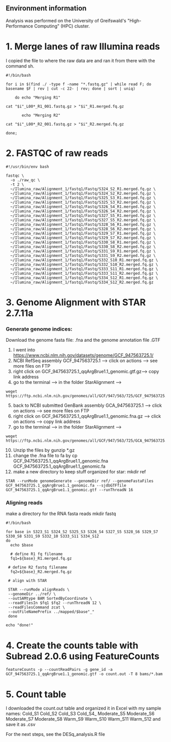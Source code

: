 ## Environment information

Analysis was performed on the University of Greifswald's "High-Performance Computing" (HPC) cluster.

# 1. Merge lanes of raw Illumina reads 

I copied the file to where the raw data are and ran it from there with the command sh.

```
#!/bin/bash

for i in $(find ./ -type f -name "*.fastq.gz" | while read F; do basename $F | rev | cut -c 22- | rev; done | sort | uniq)

    do echo "Merging R1"

cat "$i"_L00*_R1_001.fastq.gz > "$i"_R1.merged.fq.gz

       echo "Merging R2"

cat "$i"_L00*_R2_001.fastq.gz > "$i"_R2.merged.fq.gz

done;
```
# 2. FASTQC of raw reads 

```
#!/usr/bin/env bash

fastqc \
  -o ./raw_qc \
  -t 2 \
  ~/Ilumina_raw/Alignment_1/fastq1/Fastq/S324_S2_R1.merged.fq.gz \
  ~/Ilumina_raw/Alignment_1/fastq1/Fastq/S324_S2_R2.merged.fq.gz \
  ~/Ilumina_raw/Alignment_1/fastq1/Fastq/S325_S3_R1.merged.fq.gz \
  ~/Ilumina_raw/Alignment_1/fastq1/Fastq/S325_S3_R2.merged.fq.gz \
  ~/Ilumina_raw/Alignment_1/fastq1/Fastq/S326_S4_R1.merged.fq.gz \
  ~/Ilumina_raw/Alignment_1/fastq1/Fastq/S326_S4_R2.merged.fq.gz \
  ~/Ilumina_raw/Alignment_1/fastq1/Fastq/S327_S5_R1.merged.fq.gz \
  ~/Ilumina_raw/Alignment_1/fastq1/Fastq/S327_S5_R2.merged.fq.gz \
  ~/Ilumina_raw/Alignment_1/fastq1/Fastq/S328_S6_R1.merged.fq.gz \
  ~/Ilumina_raw/Alignment_1/fastq1/Fastq/S328_S6_R2.merged.fq.gz \
  ~/Ilumina_raw/Alignment_1/fastq1/Fastq/S329_S7_R1.merged.fq.gz \
  ~/Ilumina_raw/Alignment_1/fastq1/Fastq/S329_S7_R2.merged.fq.gz \
  ~/Ilumina_raw/Alignment_1/fastq1/Fastq/S330_S8_R1.merged.fq.gz \
  ~/Ilumina_raw/Alignment_1/fastq1/Fastq/S330_S8_R2.merged.fq.gz \
  ~/Ilumina_raw/Alignment_1/fastq1/Fastq/S331_S9_R1.merged.fq.gz \
  ~/Ilumina_raw/Alignment_1/fastq1/Fastq/S331_S9_R2.merged.fq.gz \
  ~/Ilumina_raw/Alignment_1/fastq1/Fastq/S332_S10_R1.merged.fq.gz \
  ~/Ilumina_raw/Alignment_1/fastq1/Fastq/S332_S10_R2.merged.fq.gz \
  ~/Ilumina_raw/Alignment_1/fastq1/Fastq/S333_S11_R1.merged.fq.gz \
  ~/Ilumina_raw/Alignment_1/fastq1/Fastq/S333_S11_R2.merged.fq.gz \
  ~/Ilumina_raw/Alignment_1/fastq1/Fastq/S334_S12_R1.merged.fq.gz \
  ~/Ilumina_raw/Alignment_1/fastq1/Fastq/S334_S12_R2.merged.fq.gz
 ```
# 3. Genome Alignment with STAR 2.7.11a 
### Generate genome indices: 
Download the genome fasta file: .fna and the genome annotation file .GTF
1. I went into https://www.ncbi.nlm.nih.gov/datasets/genome/GCF_947563725.1/
2. NCBI RefSeq assembly GCF_947563725.1 --> click on actions --> see more files on FTP
3. right click on  GCF_947563725.1_qqArgBrue1.1_genomic.gtf.gz--> copy link address
4. go to the terminal --> in the folder StarAlignment -->
```
weget https://ftp.ncbi.nlm.nih.gov/genomes/all/GCF/947/563/725/GCF_947563725.1_qqArgBrue1.1/GCF_947563725.1_qqArgBrue1.1_genomic.gtf.gz 
 ```
5. back to NCBI submitted GenBank assembly GCA_947563725.1 --> click on actions --> see more files on FTP
6. right click on GCF_947563725.1_qqArgBrue1.1_genomic.fna.gz --> click on actions --> copy link address
8. go to the terminal --> in the folder StarAlignment -->
```
weget https://ftp.ncbi.nlm.nih.gov/genomes/all/GCF/947/563/725/GCA_947563725.1_qqArgBrue1.1/GCF_947563725.1_qqArgBrue1.1_genomic.fna.gz
```
10. Unzip the files by gunzip *.gz
11. change the .fna file to fa by cp GCF_947563725.1_qqArgBrue1.1_genomic.fna GCF_947563725.1_qqArgBrue1.1_genomic.fa
12. make a new directory to keep stuff organized for star: mkdir ref
```
STAR --runMode genomeGenerate --genomeDir ref/ --genomeFastaFiles GCF_947563725.1_qqArgBrue1.1_genomic.fa --sjdbGTFfile GCF_947563725.1_qqArgBrue1.1_genomic.gtf --runThreadN 16
```
### Aligning reads 
make a directory for the RNA fasta reads 
mkdir fastq  

```
#!/bin/bash

for base in S323_S1 S324_S2 S325_S3 S326_S4 S327_S5 S328_S6 S329_S7 S330_S8 S331_S9 S332_10 S333_S11 S334_S12
do
  echo $base

  # define R1 fq filename
  fq1=${base}_R1.merged.fq.gz

 # define R2 fastq filename
  fq2=${base}_R2.merged.fq.gz

 # align with STAR

 STAR --runMode alignReads \
 --genomeDir ../ref/ \
 --outSAMtype BAM SortedByCoordinate \
 --readFilesIn $fq1 $fq2 --runThreadN 12 \
 --readFilesCommand zcat \
 --outFileNamePrefix ../mapped/$base"_" 
 done

echo "done!"
```
# 4. Create the counts table with Subread 2.0.6 using FeatureCounts

```
featureCounts -p --countReadPairs -g gene_id -a GCF_947563725.1_qqArgBrue1.1_genomic.gtf -o count.out -T 8 bams/*.bam
```
# 5. Count table
I downloaded the count.out table and organized it in Excel with my sample names: 
Cold_S1	Cold_S2	Cold_S3	Cold_S4_ Moderate_S5 Moderate_S6 Moderate_S7 Moderate_S8 Warm_S9 Warm_S10 Warm_S11 Warm_S12
and save it as .csv

For the next steps, see the DESq_analysis.R file

